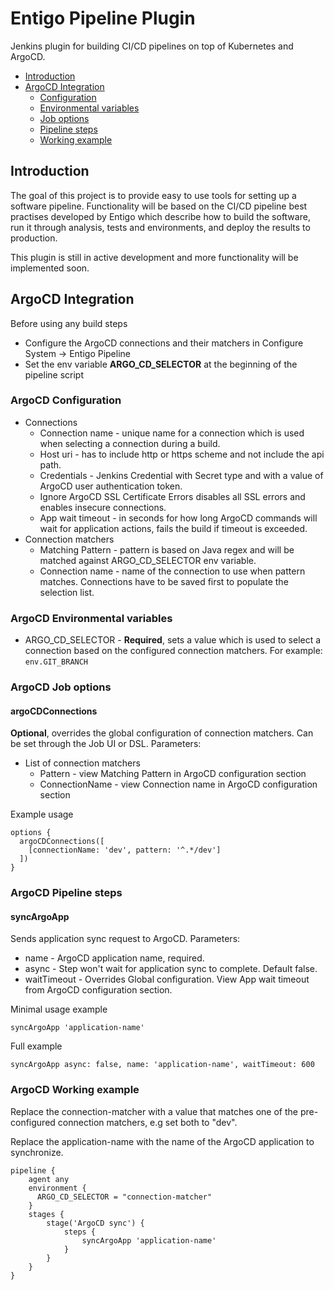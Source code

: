 # Entigo Pipeline Plugin

Jenkins plugin for building CI/CD pipelines on top of Kubernetes and ArgoCD.

* [Introduction](#introduction)
* [ArgoCD Integration](#argocd-integration)
    * [Configuration](#argocd-configuration)
    * [Environmental variables](#argocd-environmental-variables)
    * [Job options](#argocd-job-options)
    * [Pipeline steps](#argocd-pipeline-steps)
    * [Working example](#argocd-working-example)

## Introduction

The goal of this project is to provide easy to use tools for setting up a software pipeline. Functionality will be based on the CI/CD pipeline best practises developed by Entigo which describe how to build the software, run it through analysis, tests and environments, and deploy the results to production.

This plugin is still in active development and more functionality will be implemented soon.

## ArgoCD Integration

Before using any build steps

* Configure the ArgoCD connections and their matchers in Configure System -> Entigo Pipeline
* Set the env variable **ARGO_CD_SELECTOR** at the beginning of the pipeline script

### ArgoCD Configuration

* Connections
    * Connection name - unique name for a connection which is used when selecting a connection during a build.
    * Host uri - has to include http or https scheme and not include the api path.
    * Credentials - Jenkins Credential with Secret type and with a value of ArgoCD user authentication token.
    * Ignore ArgoCD SSL Certificate Errors disables all SSL errors and enables insecure connections.
    * App wait timeout - in seconds for how long ArgoCD commands will wait for application actions, fails the build if timeout is exceeded.
* Connection matchers
    * Matching Pattern - pattern is based on Java regex and will be matched against ARGO_CD_SELECTOR env variable.
    * Connection name - name of the connection to use when pattern matches. Connections have to be saved first to populate the selection list.
    
### ArgoCD Environmental variables

* ARGO_CD_SELECTOR - **Required**, sets a value which is used to select a connection based on the configured connection matchers. For example: `env.GIT_BRANCH`

### ArgoCD Job options

#### argoCDConnections

**Optional**, overrides the global configuration of connection matchers. Can be set through the Job UI or DSL. Parameters:

* List of connection matchers
    * Pattern - view Matching Pattern in ArgoCD configuration section
    * ConnectionName - view Connection name in ArgoCD configuration section

Example usage

```
options {
  argoCDConnections([
    [connectionName: 'dev', pattern: '^.*/dev']
  ])
}
```

### ArgoCD Pipeline steps

#### syncArgoApp

Sends application sync request to ArgoCD. Parameters:

* name - ArgoCD application name, required.
* async - Step won't wait for application sync to complete. Default false.
* waitTimeout - Overrides Global configuration. View App wait timeout from ArgoCD configuration section.

Minimal usage example

```syncArgoApp 'application-name'```

Full example

```syncArgoApp async: false, name: 'application-name', waitTimeout: 600```

### ArgoCD Working example

Replace the connection-matcher with a value that matches one of the pre-configured connection matchers, e.g set both to "dev".

Replace the application-name with the name of the ArgoCD application to synchronize.

```
pipeline {
    agent any
    environment {
      ARGO_CD_SELECTOR = "connection-matcher"
    }
    stages {
        stage('ArgoCD sync') {
            steps {
                syncArgoApp 'application-name'
            }
        }
    }
}
```